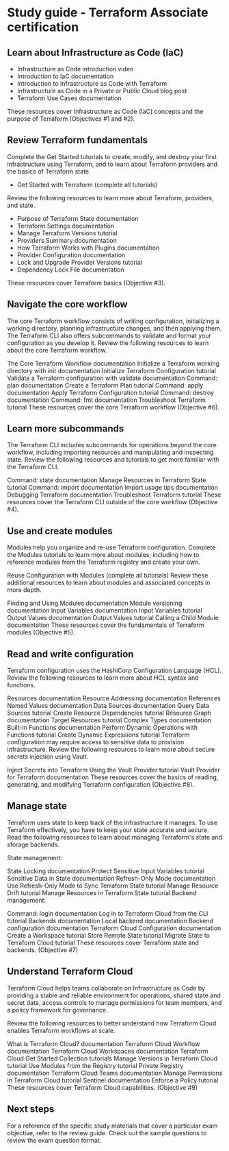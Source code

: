 # Study guide - Terraform Associate certification

## Learn about Infrastructure as Code (IaC)

- Infrastructure as Code introduction video
- Introduction to IaC documentation
- Introduction to Infrastructure as Code with Terraform
- Infrastructure as Code in a Private or Public Cloud blog post
- Terraform Use Cases documentation

These resources cover Infrastructure as Code (IaC) concepts and the purpose of Terraform (Objectives #1 and #2).

## Review Terraform fundamentals

Complete the Get Started tutorials to create, modify, and destroy your first infrastructure using Terraform, and to learn about Terraform providers and the basics of Terraform state.

- Get Started with Terraform (complete all tutorials) 

Review the following resources to learn more about Terraform, providers, and state.

- Purpose of Terraform State documentation
- Terraform Settings documentation
- Manage Terraform Versions tutorial
- Providers Summary documentation
- How Terraform Works with Plugins documentation
- Provider Configuration documentation
- Lock and Upgrade Provider Versions tutorial
- Dependency Lock File documentation

These resources cover Terraform basics (Objective #3).

## Navigate the core workflow
The core Terraform workflow consists of writing configuration, initializing a working directory, planning infrastructure changes, and then applying them. The Terraform CLI also offers subcommands to validate and format your configuration as you develop it. Review the following resources to learn about the core Terraform workflow.

The Core Terraform Workflow documentation
Initialize a Terraform working directory with init documentation
Initialize Terraform Configuration tutorial
Validate a Terraform configuration with validate documentation
Command: plan documentation
Create a Terraform Plan tutorial
Command: apply documentation
Apply Terraform Configuration tutorial
Command: destroy documentation
Command: fmt documentation
Troubleshoot Terraform tutorial
These resources cover the core Terraform workflow (Objective #6).

## Learn more subcommands
The Terraform CLI includes subcommands for operations beyond the core workflow, including importing resources and manipulating and inspecting state. Review the following resources and tutorials to get more familiar with the Terraform CLI.

Command: state documentation
Manage Resources in Terraform State tutorial
Command: import documentation
Import usage tips documentation
Debugging Terraform documentation
Troubleshoot Terraform tutorial
These resources cover the Terraform CLI outside of the core workflow (Objective #4).

## Use and create modules
Modules help you organize and re-use Terraform configuration. Complete the Modules tutorials to learn more about modules, including how to reference modules from the Terraform registry and create your own.

Reuse Configuration with Modules (complete all tutorials)
Review these additional resources to learn about modules and associated concepts in more depth.

Finding and Using Modules documentation
Module versioning documentation
Input Variables documentation
Input Variables tutorial
Output Values documentation
Output Values tutorial
Calling a Child Module documentation
These resources cover the fundamentals of Terraform modules (Objective #5).

## Read and write configuration
Terraform configuration uses the HashiCorp Configuration Language (HCL). Review the following resources to learn more about HCL syntax and functions.

Resources documentation
Resource Addressing documentation
References Named Values documentation
Data Sources documentation
Query Data Sources tutorial
Create Resource Dependencies tutorial
Resource Graph documentation
Target Resources tutorial
Complex Types documentation
Built-in Functions documentation
Perform Dynamic Operations with Functions tutorial
Create Dynamic Expressions tutorial
Terraform configuration may require access to sensitive data to provision infrastructure. Review the following resources to learn more about secure secrets injection using Vault.

Inject Secrets into Terraform Using the Vault Provider tutorial
Vault Provider for Terraform documentation
These resources cover the basics of reading, generating, and modifying Terraform configuration (Objective #8).

## Manage state
Terraform uses state to keep track of the infrastructure it manages. To use Terraform effectively, you have to keep your state accurate and secure. Read the following resources to learn about managing Terraform's state and storage backends.

State management:

State Locking documentation
Protect Sensitive Input Variables tutorial
Sensitive Data in State documentation
Refresh-Only Mode documentation
Use Refresh-Only Mode to Sync Terraform State tutorial
Manage Resource Drift tutorial
Manage Resources in Terraform State tutorial
Backend management:

Command: login documentation
Log in to Terraform Cloud from the CLI tutorial
Backends documentation
Local backend documentation
Backend configuration documentation
Terraform Cloud Configuration documentation
Create a Workspace tutorial
Store Remote State tutorial
Migrate State to Terraform Cloud tutorial
These resources cover Terraform state and backends. (Objective #7)

## Understand Terraform Cloud
Terraform Cloud helps teams collaborate on Infrastructure as Code by providing a stable and reliable environment for operations, shared state and secret data, access controls to manage permissions for team members, and a policy framework for governance.

Review the following resources to better understand how Terraform Cloud enables Terraform workflows at scale.

What is Terraform Cloud? documentation
Terraform Cloud Workflow documentation
Terraform Cloud Workspaces documentation
Terraform Cloud Get Started Collection tutorials
Manage Versions in Terraform Cloud tutorial
Use Modules from the Registry tutorial
Private Registry documentation
Terraform Cloud Teams documentation
Manage Permissions in Terraform Cloud tutorial
Sentinel documentation
Enforce a Policy tutorial
These resources cover Terraform Cloud capabilities. (Objective #9)

## Next steps
For a reference of the specific study materials that cover a particular exam objective, refer to the review guide. Check out the sample questions to review the exam question format.